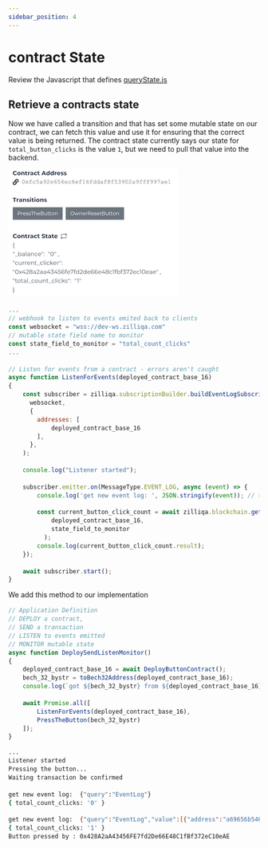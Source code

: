 ```yaml
---
sidebar_position: 4
---
```

# contract State

Review the Javascript that defines [queryState.js](https://github.com/Zilliqa/Zilliqa-JavaScript-Library-Examples/blob/master/node/queryState.js)

## Retrieve a contracts state

Now we have called a transition and that has set some mutable state on our contract, we can fetch this value and use it for ensuring that the correct value is being returned. The contract state currently says our state for ```total_button_clicks``` is the value ```1```, but we need to pull that value into the backend.

![Docusaurus](/img/tutorials/incrementingbutton/IDE-state.png)

```js
...
// webhook to listen to events emited back to clients
const websocket = "wss://dev-ws.zilliqa.com"
// mutable state field name to monitor
const state_field_to_monitor = "total_count_clicks"
...

// Listen for events from a contract - errors aren't caught
async function ListenForEvents(deployed_contract_base_16) 
{
    const subscriber = zilliqa.subscriptionBuilder.buildEventLogSubscriptions(
      websocket,
      {
        addresses: [
            deployed_contract_base_16
        ],
      },
    );

    console.log("Listener started");
  
    subscriber.emitter.on(MessageType.EVENT_LOG, async (event) => {
        console.log('get new event log: ', JSON.stringify(event)); // this will emit 2/3 times before event emitted

        const current_button_click_count = await zilliqa.blockchain.getSmartContractSubState(
            deployed_contract_base_16,
            state_field_to_monitor
          );
        console.log(current_button_click_count.result);
    });
  
    await subscriber.start();
}
```

We add this method to our implementation

```js
// Application Definition
// DEPLOY a contract, 
// SEND a transaction
// LISTEN to events emitted
// MONITOR mutable state 
async function DeploySendListenMonitor()
{
    deployed_contract_base_16 = await DeployButtonContract();
    bech_32_bystr = toBech32Address(deployed_contract_base_16);
    console.log(`got ${bech_32_bystr} from ${deployed_contract_base_16}`)

    await Promise.all([
        ListenForEvents(deployed_contract_base_16),
        PressTheButton(bech_32_bystr)
    ]);
}
```

```bash
...
Listener started
Pressing the button...
Waiting transaction be confirmed

get new event log:  {"query":"EventLog"}
{ total_count_clicks: '0' }

get new event log:  {"query":"EventLog","value":[{"address":"a69656b54638aa2ffb8c1e59d4b2705fcce177c2","event_logs":[{"_eventname":"PressTheButtonSuccess","params":[{"type":"ByStr20","value":"0x428a2aa43456fe7fd2de66e48c1fbf372ec10eae","vname":"button_presser"}]},{"_eventname":"IncrementCounterSuccess","params":[{"type":"Uint128","value":"0","vname":"pcc"},{"type":"Uint128","value":"1","vname":"ncc"}]},{"_eventname":"NewClickerState","params":[{"type":"ByStr20","value":"0x428a2aa43456fe7fd2de66e48c1fbf372ec10eae","vname":"nc"}]}]}]}
{ total_count_clicks: '1' }
Button pressed by : 0x428A2aA43456FE7fd2De66E48C1fBf372eC10eAE
```

